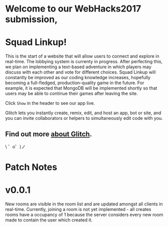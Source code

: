 Welcome to our WebHacks2017 submission,
=====================================
Squad Linkup!
=======================================

This is the start of a website that will allow users to connect and explore in real-time. The lobbying system is currenty in progress. After perfecting this, we plan on implementing a text-based adventure in which players may discuss with each other and vote for different choices. Squad Linkup will constantly be improved as our coding knowledge increases, hopefully becoming a full-fledged, production-quality game in the future. For example, it is expected that MongoDB will be implemented shortly so that users may be able to continue their games after leaving the site.

Click `Show` in the header to see our app live.

Glitch lets you instantly create, remix, edit, and host an app, bot or site, and you can invite collaborators or helpers to simultaneously edit code with you.

Find out more [about Glitch](https://glitch.com/about).
-------------------

\ ゜o゜)ノ

Patch Notes
===========================
v0.0.1
===========================
New rooms are visible in the room list and are updated amongst all clients in real-time. 
Currently, joining a room is not yet implemented - all creates rooms have a occupancy of 1 because the server considers every new room made to contain the user which created it.